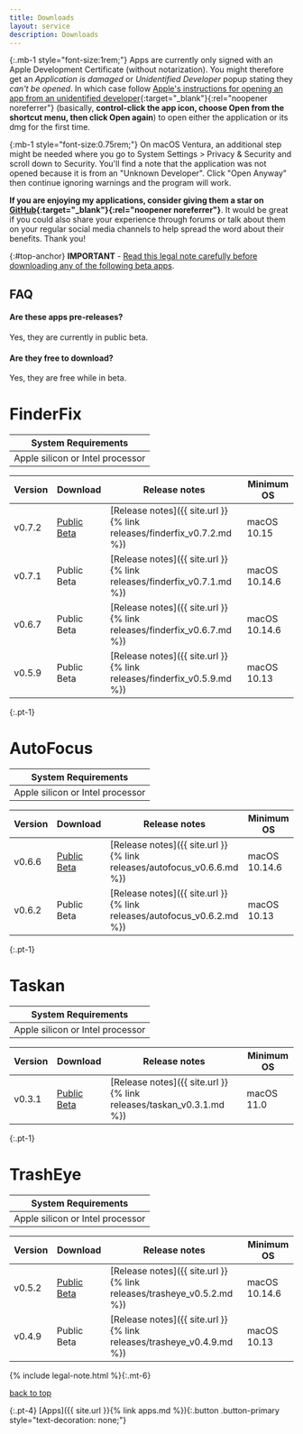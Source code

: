```yaml
---
title: Downloads
layout: service
description: Downloads
---
```


{:.mb-1 style="font-size:1rem;"}
Apps are currently only signed with an Apple Development Certificate (without notarization). You might therefore get an *Application is damaged* or *Unidentified Developer* popup stating they *can't be opened*. In which case follow [Apple's instructions for opening an app from an unidentified developer](https://support.apple.com/guide/mac-help/open-a-mac-app-from-an-unidentified-developer-mh40616/mac){:target="_blank"}{:rel="noopener noreferrer"} (basically, **control-click the app icon, choose Open from the shortcut menu, then click Open again**) to open either the application or its dmg for the first time.

{:mb-1 style="font-size:0.75rem;"}
On macOS Ventura, an additional step might be needed where you go to System Settings > Privacy & Security and scroll down to Security. You'll find a note that the application was not opened because it is from an "Unknown Developer". Click "Open Anyway" then continue ignoring warnings and the program will work.

**If you are enjoying my applications, consider giving them a star on [GitHub](https://github.com/synappser){:target="_blank"}{:rel="noopener noreferrer"}**. It would be great if you could also share your experience through forums or talk about them on your regular social media channels to help spread the word about their benefits. Thank you!


{:#top-anchor}
**IMPORTANT** - [Read this legal note carefully before downloading any of the following beta apps](#legal-anchor).

## FAQ

#### Are these apps pre-releases?

Yes, they are currently in public beta.

#### Are they free to download?

Yes, they are free while in beta.

# FinderFix

| System Requirements |
| ------------------- |
| Apple silicon or Intel processor |

| Version | Download | Release notes | Minimum OS|
| ------- | -------- | ------------- | ----------|
 v0.7.2 | [Public Beta](https://github.com/synappser/FinderFix/releases/download/v0.7.2/FinderFix_v0.7.2b.dmg) | [Release notes]({{ site.url }}{% link releases/finderfix_v0.7.2.md %}) | macOS 10.15|
| v0.7.1 | Public Beta | [Release notes]({{ site.url }}{% link releases/finderfix_v0.7.1.md %}) | macOS 10.14.6|
| v0.6.7 | Public Beta | [Release notes]({{ site.url }}{% link releases/finderfix_v0.6.7.md %}) | macOS 10.14.6|
| v0.5.9 | Public Beta | [Release notes]({{ site.url }}{% link releases/finderfix_v0.5.9.md %}) | macOS 10.13|

{:.pt-1}
# AutoFocus

| System Requirements |
| ------------------- |
| Apple silicon or Intel processor |

| Version | Download | Release notes | Minimum OS|
| ------- | -------- | ------------- | ----------|
| v0.6.6 | [Public Beta](https://github.com/synappser/AutoFocus/releases/download/v0.6.6/AutoFocus_v0.6.6b.dmg) | [Release notes]({{ site.url }}{% link releases/autofocus_v0.6.6.md %}) | macOS 10.14.6|
| v0.6.2 | Public Beta | [Release notes]({{ site.url }}{% link releases/autofocus_v0.6.2.md %}) | macOS 10.13|

{:.pt-1}
# Taskan

| System Requirements |
| ------------------- |
| Apple silicon or Intel processor |

| Version | Download | Release notes | Minimum OS|
| ------- | -------- | ------------- | ----------|
| v0.3.1 | [Public Beta](https://github.com/synappser/Taskan/releases/download/v0.3.1/Taskan_v0.3.1b.dmg) | [Release notes]({{ site.url }}{% link releases/taskan_v0.3.1.md %}) | macOS 11.0|

{:.pt-1}
# TrashEye

| System Requirements |
| ------------------- |
| Apple silicon or Intel processor |

| Version | Download | Release notes | Minimum OS
| ------- | -------- | ------------- | ----------
| v0.5.2 | [Public Beta](https://github.com/synappser/TrashEye/releases/download/v0.5.2/TrashEye_v0.5.2b.dmg) | [Release notes]({{ site.url }}{% link releases/trasheye_v0.5.2.md %}) | macOS 10.14.6|
| v0.4.9 | Public Beta | [Release notes]({{ site.url }}{% link releases/trasheye_v0.4.9.md %}) | macOS 10.13|

{% include legal-note.html %}{:.mt-6}

[back to top](#top-anchor)

{:.pt-4}
[Apps]({{ site.url }}{% link apps.md %}){:.button .button-primary style="text-decoration: none;"}
